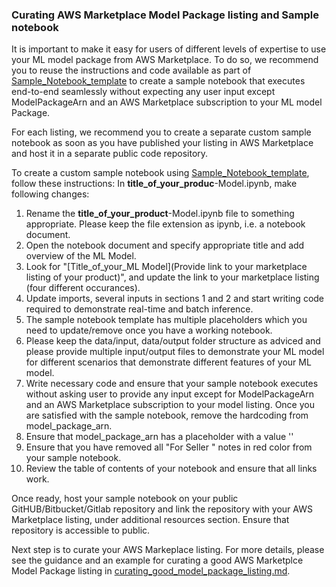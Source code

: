 ### Curating AWS Marketplace Model Package listing and Sample notebook

It is important to make it easy for users of different levels of expertise to use your ML model package from AWS Marketplace. To do so, we recommend you to reuse the instructions and code available as part of [Sample_Notebook_template](#Sample_Notebook_template) to create a sample notebook that executes end-to-end seamlessly without expecting any user input except ModelPackageArn and an AWS Marketplace subscription to your ML model Package.

For each listing, we recommend you to create a separate custom sample notebook as soon as you have published your listing in AWS Marketplace and host it in a separate public code repository. 

To create a custom sample notebook using [Sample_Notebook_template](#Sample_Notebook_template), follow these instructions:
In **title_of_your_produc**-Model.ipynb, make following changes:
1. Rename the **title_of_your_product**-Model.ipynb file to something appropriate. Please keep the file extension as ipynb, i.e. a notebook document.
2. Open the notebook document and specify appropriate title and add overview of the ML Model.
3. Look for "[Title_of_your_ML Model](Provide link to your marketplace listing of your product)", and update the link to your marketplace listing (four different occurances).
4. Update imports, several inputs in sections 1 and 2 and start writing code required to demonstrate real-time and batch inference.
5. The sample notebook template has multiple placeholders which you need to update/remove once you have a working notebook.
6. Please keep the data/input, data/output folder structure as adviced and please provide multiple input/output files to demonstrate your ML model for different scenarios that demonstrate different features of your ML model.
7. Write necessary code and ensure that your sample notebook executes without asking user to provide any input except for ModelPackageArn and an AWS Marketplace subscription to your model listing. Once you are satisfied with the sample notebook, remove the hardcoding from model_package_arn.
8. Ensure that model_package_arn  has a placeholder with a value '<Customer to specify Model package ARN corresponding to their AWS region>'
9. Ensure that you have removed all "For Seller " notes in red color from your sample notebook. 
10. Review the table of contents of your notebook and ensure that all links work.
    
Once ready, host your sample notebook on your public GitHUB/Bitbucket/Gitlab repository and link the repository with your AWS Marketplace listing, under additional resources section. Ensure that repository is accessible to public.

    
Next step is to curate your AWS Markeplace listing. For more details, please see the guidance and an example for curating a good AWS Marketplce Model Package listing in [curating_good_model_package_listing.md](#curating_good_model_package_listing.md).
